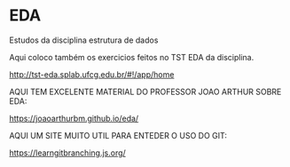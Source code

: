 # EDA
Estudos da disciplina estrutura de dados

Aqui coloco também os exercicios feitos no TST EDA da disciplina.

http://tst-eda.splab.ufcg.edu.br/#!/app/home



AQUI TEM EXCELENTE MATERIAL DO PROFESSOR JOAO ARTHUR SOBRE EDA:

https://joaoarthurbm.github.io/eda/


AQUI UM SITE MUITO UTIL PARA ENTEDER O USO DO GIT:

https://learngitbranching.js.org/
